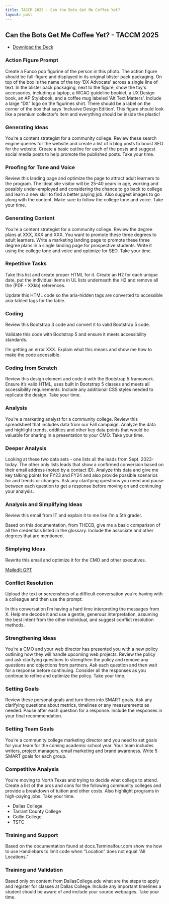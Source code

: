 ```yaml
---
title: TACCM 2025 - Can the Bots Get Me Coffee Yet?
layout: post
---
```

## Can the Bots Get Me Coffee Yet? - TACCM 2025

* [Download the Deck](https://github.com/jdblundell/jdblundell.github.io/raw/master/jblundell-ai-intern.pptx)


### Action Figure Prompt
Create a Funco pop figurine of the person in this photo. The action figure should be full-figure and displayed in its original blister pack packaging. On top of the box is the name of the toy 'DX Advocate' across a single line of text. In the blister pack packaging, next to the figure, show the toy's accessories, including a laptop, a WCAG guideline booklet, a UX Design book, an AP Stylebook, and a coffee mug labeled 'Alt Text Matters'. Include a large “DX” logo on the figurines shirt. There should be a label on the corner of the box that says 'Inclusive Design Edition’. 
This figure should look like a premium collector's item and everything should be inside the plastic!

### Generating Ideas
You’re a content strategist for a community college. Review these search engine queries for the website and create a list of 5 blog posts to boost SEO for the website. Create a basic outline for each of the posts and suggest social media posts to help promote the published posts. Take your time.

### Proofing for Tone and Voice
Review this landing page and optimize the page to attract adult learners to the program. The ideal site visitor will be 25-40 years in age, working and possibly under-employed and considering the chance to go back to college and learn a new skill to find a better paying job. Also suggest images to go along with the content. Make sure to follow the college tone and voice. Take your time.

### Generating Content
You’re a content strategist for a community college. Review the degree plans at XXX, XXX and XXX. You want to promote these three degrees to adult learners. Write a marketing landing page to promote these three degree plans in a single landing page for prospective students. Write it using the college tone and voice and optimize for SEO. Take your time.

### Repetitive Tasks
Take this list and create proper HTML for it. Create an H2 for each unique date, put the individual items in UL lists underneath the H2 and remove all the (PDF - XXkb) references. 

Update this HTML code so the aria-hidden tags are converted to accessible aria-labled tags for the table.

### Coding
Review this Bootstrap 3 code and convert it to valid Bootstrap 5 code.

Validate this code with Bootstrap 5 and ensure it meets accessibility standards.

I’m getting an error XXX. Explain what this means and show me how to make the code accessible.

### Coding from Scratch
Review this design element and code it with the Bootstrap 5 framework. Ensure it’s valid HTML, uses built in Bootstrap 5 classes and meets all accessibility requirements. Include any additional CSS styles needed to replicate the design. Take your time.

### Analysis
You’re a marketing analyst for a community college. Review this spreadsheet that includes data from our Fall campaign. Analyze the data and highlight trends, oddities and other key data points that would be valuable for sharing in a presentation to your CMO. Take your time.

### Deeper Analysis
Looking at these two data sets - one lists all the leads from Sept. 2023-today. The other only lists leads that show a confirmed conversion based on their email address (noted by a contact ID).
Analyze this data and give me key talking points for FY23 and FY24 and also provide possible scenarios for and trends or changes. Ask any clarifying questions you need and pause between each question to get a response before moving on and continuing your analysis. 

### Analysis and Simplifying Ideas
Review this email from IT and explain it to me like I’m a 5th grader.

Based on this documentation, from THECB, give me a basic comparison of all the credentials listed in the glossary. Include the associate and other degrees that are mentioned.

### Simplying Ideas
Rewrite this email and optimize it for the CMO and other executives.

[MailedIt GPT](https://chatgpt.com/g/g-ucwA8V6Gb-mailed-it-email-companion)

### Conflict Resolution
Upload the text or screenshots of a difficult conversation you’re having with a colleague and then use the prompt:

In this conversation I’m having a hard time interpreting the messages from X. Help me decode it and use a gentle, generous interpretation, assuming the best intent from the other individual, and suggest conflict resolution methods.

### Strengthening Ideas
You’re a CMO and your web director has presented you with a new policy outlining how they will handle upcoming web projects. Review the policy and ask clarifying questions to strengthen the policy and remove any questions and objections from partners. Ask each question and then wait for a response before continuing. Consider all the responses as you continue to refine and optimize the policy. Take your time.

### Setting Goals
Review these personal goals and turn them into SMART goals. Ask any clarifying questions about metrics, timelines or any measurements as needed. Pause after each question for a response. Include the responses in your final recommendation.

### Setting Team Goals
You’re a community college marketing director and you need to set goals for your team for the coming academic school year. Your team includes writers, project managers, email marketing and brand awareness. Write 5 SMART goals for each group.

### Competitive Analysis
You’re moving to North Texas and trying to decide what college to attend. Create a list of the pros and cons for the following community colleges and provide a breakdown of tuition and other costs. Also highlight programs in high-paying jobs. Take your time.
* Dallas College
* Tarrant County College
* Collin College
* TSTC

### Training and Support
Based on the documentation found at docs.Terminalfour.com show me how to use Handlebars to limit code when “Location” does not equal “All Locations.”

### Training and Validation
Based only on content from DallasCollege.edu what are the steps to apply and register for classes at Dallas College. Include any important timelines a student should be aware of and include your source webpages. Take your time.
